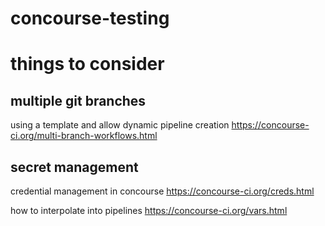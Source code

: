 # concourse-testing

# things to consider

## multiple git branches

using a template and allow dynamic pipeline creation
https://concourse-ci.org/multi-branch-workflows.html

## secret management

credential management in concourse
https://concourse-ci.org/creds.html

how to interpolate into pipelines
https://concourse-ci.org/vars.html
